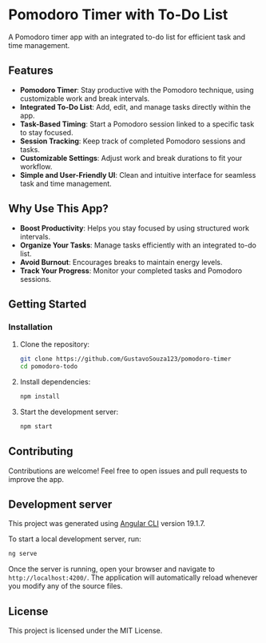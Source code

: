 # Pomodoro Timer with To-Do List

A Pomodoro timer app with an integrated to-do list for efficient task and time management.

## Features

- **Pomodoro Timer**: Stay productive with the Pomodoro technique, using customizable work and break intervals.
- **Integrated To-Do List**: Add, edit, and manage tasks directly within the app.
- **Task-Based Timing**: Start a Pomodoro session linked to a specific task to stay focused.
- **Session Tracking**: Keep track of completed Pomodoro sessions and tasks.
- **Customizable Settings**: Adjust work and break durations to fit your workflow.
- **Simple and User-Friendly UI**: Clean and intuitive interface for seamless task and time management.

## Why Use This App?

- **Boost Productivity**: Helps you stay focused by using structured work intervals.
- **Organize Your Tasks**: Manage tasks efficiently with an integrated to-do list.
- **Avoid Burnout**: Encourages breaks to maintain energy levels.
- **Track Your Progress**: Monitor your completed tasks and Pomodoro sessions.

## Getting Started

### Installation

1. Clone the repository:
   ```sh
   git clone https://github.com/GustavoSouza123/pomodoro-timer
   cd pomodoro-todo
   ```
2. Install dependencies:
   ```sh
   npm install
   ```
3. Start the development server:
   ```sh
   npm start
   ```

## Contributing

Contributions are welcome! Feel free to open issues and pull requests to improve the app.

## Development server

This project was generated using [Angular CLI](https://github.com/angular/angular-cli) version 19.1.7.

To start a local development server, run:

```bash
ng serve
```

Once the server is running, open your browser and navigate to `http://localhost:4200/`. The application will automatically reload whenever you modify any of the source files.

## License

This project is licensed under the MIT License.